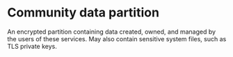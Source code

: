 # Community data partition

An encrypted partition containing data created, owned, and managed by
the users of these services. May also contain sensitive system files,
such as TLS private keys.
